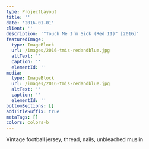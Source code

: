 ```yaml
---
type: ProjectLayout
title: ''
date: '2016-01-01'
client: ''
description: '"Touch Me I’m Sick (Red II)" [2016]'
featuredImage:
  type: ImageBlock
  url: /images/2016-tmis-redandblue.jpg
  altText: ''
  caption: ''
  elementId: ''
media:
  type: ImageBlock
  url: /images/2016-tmis-redandblue.jpg
  altText: ''
  caption: ''
  elementId: ''
bottomSections: []
addTitleSuffix: true
metaTags: []
colors: colors-b
---
```

Vintage football jersey, thread, nails, unbleached muslin
